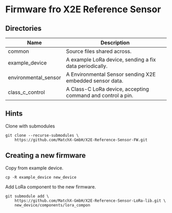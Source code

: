 # Firmware fro X2E Reference Sensor





## Directories

| Name                 | Description                                                 |
| -------------------- | ----------------------------------------------------------- |
| common               | Source files shared across.                                 |
| example_device       | A example LoRa device, sending a fix data periodically.     |
| environmental_sensor | A Environmental Sensor sending X2E embedded sensor data.    |
| class_c_control      | A Class-C LoRa device, accepting command and control a pin. |



## Hints

Clone with submodules

```
git clone --recurse-submodules \
	https://github.com/MatchX-GmbH/X2E-Reference-Sensor-FW.git
```



## Creating a new firmware

Copy from example device.

```
cp -R example_device new_device
```



Add LoRa component to the new firmware.

```
git submodule add \
	https://github.com/MatchX-GmbH/X2E-Reference-Sensor-LoRa-lib.git \
	new_device/components/lora_compon 
```

